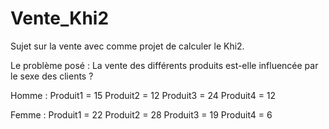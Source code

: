 # Vente_Khi2
Sujet sur la vente avec comme projet de calculer le Khi2.

Le problème posé : 
La vente des différents produits est-elle influencée par le sexe des clients ?

Homme : Produit1 = 15
        Produit2 = 12
        Produit3 = 24
        Produit4 = 12
        
        
Femme : Produit1 = 22
        Produit2 = 28
        Produit3 = 19
        Produit4 = 6
